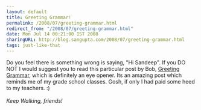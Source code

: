 ```yaml
---
layout: default
title: Greeting Grammar!
permalink: /2008/07/greeting-grammar.html
redirect_from: "/2008/07/greeting-grammar.html"
date: Mon Jul 14 00:21:00 IST 2008
sharingURL: http://blog.sangupta.com/2008/07/greeting-grammar.html
tags: just-like-that
---
```

Do you feel there is something wrong is saying, "Hi Sandeep". If you DO NOT I would suggest you to read this particular post by Bob, 
<a href="http://crazybob.org/2008/07/greeting-grammar.html">Greeting Grammar</a>, which is definitely an eye opener. Its an amazing post which reminds me of my grade school classes. Gosh, if only I had paid some heed to my teachers. :)
<br>
<br>
<i>Keep Walking, friends!</i>
